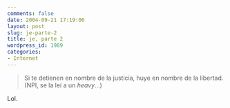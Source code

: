 ```yaml
---
comments: false
date: 2004-09-21 17:19:06
layout: post
slug: je-parte-2
title: je, parte 2
wordpress_id: 1989
categories:
- Internet
---
```


> Si te detienen en nombre de la justicia, huye en nombre de la libertad. (NPI, se la leí a un _heavy_…)





Lol.




 
